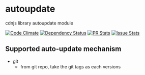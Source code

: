 autoupdate
==========

cdnjs library autoupdate module

[![Code Climate](https://codeclimate.com/github/cdnjs/autoupdate/badges/gpa.svg)](https://codeclimate.com/github/cdnjs/autoupdate) [![Dependency Status](https://david-dm.org/cdnjs/autoupdate.svg?theme=shields.io)](https://david-dm.org/cdnjs/autoupdate) [![PR Stats](http://www.issuestats.com/github/cdnjs/autoupdate/badge/pr?style=flat)](http://www.issuestats.com/github/cdnjs/autoupdate) [![Issue Stats](http://www.issuestats.com/github/cdnjs/autoupdate/badge/issue?style=flat)](http://www.issuestats.com/github/cdnjs/autoupdate)

## Supported auto-update mechanism
  * git
    * from git repo, take the git tags as each versions

